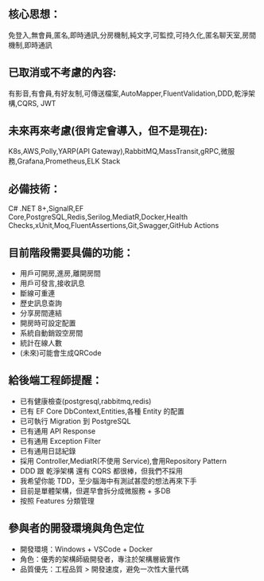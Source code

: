 ﻿## 核心思想：
免登入,無會員,匿名,即時通訊,分房機制,純文字,可監控,可持久化,匿名聊天室,房間機制,即時通訊

## 已取消或不考慮的內容:
有影音,有會員,有好友制,可傳送檔案,AutoMapper,FluentValidation,DDD,乾淨架構,CQRS, JWT

## 未來再來考慮(很肯定會導入，但不是現在):
K8s,AWS,Polly,YARP(API Gateway),RabbitMQ,MassTransit,gRPC,微服務,Grafana,Prometheus,ELK Stack

## 必備技術：
C# .NET 8+,SignalR,EF Core,PostgreSQL,Redis,Serilog,MediatR,Docker,Health Checks,xUnit,Moq,FluentAssertions,Git,Swagger,GitHub Actions

## 目前階段需要具備的功能：
- 用戶可開房,進房,離開房間
- 用戶可發言,接收訊息
- 斷線可重連
- 歷史訊息查詢
- 分享房間連結
- 開房時可設定配置
- 系統自動銷毀空房間
- 統計在線人數
- (未來)可能會生成QRCode

## 給後端工程師提醒：
- 已有健康檢查(postgresql,rabbitmq,redis)
- 已有 EF Core DbContext,Entities,各種 Entity 的配置
- 已可執行 Migration 到 PostgreSQL
- 已有通用 API Response
- 已有通用 Exception Filter
- 已有通用日誌紀錄
- 採用 Controller,MediatR(不使用 Service),會用Repository Pattern
- DDD 跟 乾淨架構 還有 CQRS 都很棒，但我們不採用
- 我希望你能 TDD，至少腦海中有測試甚麼的想法再來下手
- 目前是單體架構，但遲早會拆分成微服務 + 多DB
- 按照 Features 分類管理

## 參與者的開發環境與角色定位
- 開發環境：Windows + VSCode + Docker
- 角色：優秀的架構師級開發者，專注於架構層級實作
- 品質優先：工程品質 > 開發速度，避免一次性大量代碼